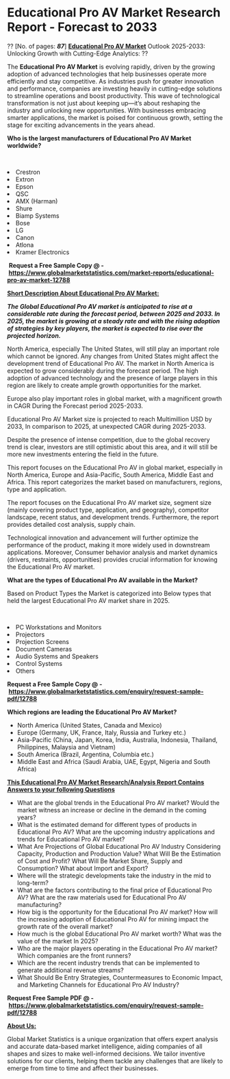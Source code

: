 <H1>Educational Pro AV Market Research Report - Forecast to 2033</H1><p>?? [No. of pages:&nbsp;<strong><em>87</em></strong>]&nbsp;<strong><a href="https://www.globalmarketstatistics.com/market-reports/educational-pro-av-market-12788">Educational Pro AV&nbsp;Market</a></strong>&nbsp;Outlook 2025-2033: Unlocking Growth with Cutting-Edge Analytics: ??</p><p>The <strong>Educational Pro AV Market</strong> is evolving rapidly, driven by the growing adoption of advanced technologies that help businesses operate more efficiently and stay competitive. As industries push for greater innovation and performance, companies are investing heavily in cutting-edge solutions to streamline operations and boost productivity. This wave of technological transformation is not just about keeping up&mdash;it&rsquo;s about reshaping the industry and unlocking new opportunities. With businesses embracing smarter applications, the market is poised for continuous growth, setting the stage for exciting advancements in the years ahead.</p><p><strong>Who is the largest manufacturers of Educational Pro AV Market worldwide?</strong></p><p>&nbsp;<li>Crestron<li> Extron<li> Epson<li> QSC<li> AMX (Harman)<li> Shure<li> Biamp Systems<li> Bose<li> LG<li> Canon<li> Atlona<li> Kramer Electronics</p><p>&nbsp;<strong>Request a Free Sample Copy @ -&nbsp;<a href="https://www.globalmarketstatistics.com/market-reports/educational-pro-av-market-12788">https://www.globalmarketstatistics.com/market-reports/educational-pro-av-market-12788</a></strong></p><p><strong><u>Short Description About Educational Pro AV Market:</u></strong></p><p><strong><em>The Global Educational Pro AV market is anticipated to rise at a considerable rate during the forecast period, between 2025 and 2033. In 2025, the market is growing at a steady rate and with the rising adoption of strategies by key players, the market is expected to rise over the projected horizon.</em></strong></p><p>North America, especially The United States, will still play an important role which cannot be ignored. Any changes from United States might affect the development trend of Educational Pro AV. The market in North America is expected to grow considerably during the forecast period. The high adoption of advanced technology and the presence of large players in this region are likely to create ample growth opportunities for the market.</p><p>Europe also play important roles in global market, with a magnificent growth in CAGR During the Forecast period 2025-2033.</p><p>Educational Pro AV Market size is projected to reach Multimillion USD by 2033, In comparison to 2025, at unexpected CAGR during 2025-2033.</p><p>Despite the presence of intense competition, due to the global recovery trend is clear, investors are still optimistic about this area, and it will still be more new investments entering the field in the future.</p><p>This report focuses on the Educational Pro AV in global market, especially in North America, Europe and Asia-Pacific, South America, Middle East and Africa. This report categorizes the market based on manufacturers, regions, type and application.</p><p>The report focuses on the Educational Pro AV market size, segment size (mainly covering product type, application, and geography), competitor landscape, recent status, and development trends. Furthermore, the report provides detailed cost analysis, supply chain.</p><p>Technological innovation and advancement will further optimize the performance of the product, making it more widely used in downstream applications. Moreover, Consumer behavior analysis and market dynamics (drivers, restraints, opportunities) provides crucial information for knowing the Educational Pro AV market.</p><p><strong>What are the types of Educational Pro AV available in the Market?</strong></p><p>Based on Product Types the Market is categorized into Below types that held the largest Educational Pro AV market share in 2025.</p><p>&nbsp;<li>PC Workstations and Monitors<li> Projectors<li> Projection Screens<li> Document Cameras<li> Audio Systems and Speakers<li> Control Systems<li> Others&nbsp;</p><p><strong>Request a Free Sample Copy @ -&nbsp;<a href="https://www.globalmarketstatistics.com/enquiry/request-sample-pdf/12788">https://www.globalmarketstatistics.com/enquiry/request-sample-pdf/12788</a></strong></p><p><strong>Which regions are leading the Educational Pro AV Market?</strong></p><ul><li>North America (United States, Canada and Mexico)</li><li>Europe (Germany, UK, France, Italy, Russia and Turkey etc.)</li><li>Asia-Pacific (China, Japan, Korea, India, Australia, Indonesia, Thailand, Philippines, Malaysia and Vietnam)</li><li>South America (Brazil, Argentina, Columbia etc.)</li><li>Middle East and Africa (Saudi Arabia, UAE, Egypt, Nigeria and South Africa)</li></ul><p><strong><u>This Educational Pro AV Market Research/Analysis Report Contains Answers to your following Questions</u></strong></p><ul><li>What are the global trends in the Educational Pro AV market? Would the market witness an increase or decline in the demand in the coming years?</li><li>What is the estimated demand for different types of products in Educational Pro AV? What are the upcoming industry applications and trends for Educational Pro AV market?</li><li>What Are Projections of Global Educational Pro AV Industry Considering Capacity, Production and Production Value? What Will Be the Estimation of Cost and Profit? What Will Be Market Share, Supply and Consumption? What about Import and Export?</li><li>Where will the strategic developments take the industry in the mid to long-term?</li><li>What are the factors contributing to the final price of Educational Pro AV? What are the raw materials used for Educational Pro AV manufacturing?</li><li>How big is the opportunity for the Educational Pro AV market? How will the increasing adoption of Educational Pro AV for mining impact the growth rate of the overall market?</li><li>How much is the global Educational Pro AV market worth? What was the value of the market In 2025?</li><li>Who are the major players operating in the Educational Pro AV market? Which companies are the front runners?</li><li>Which are the recent industry trends that can be implemented to generate additional revenue streams?</li><li>What Should Be Entry Strategies, Countermeasures to Economic Impact, and Marketing Channels for Educational Pro AV Industry?</li></ul><p><strong>Request Free Sample PDF @ -&nbsp;<a href="https://www.globalmarketstatistics.com/enquiry/request-sample-pdf/12788">https://www.globalmarketstatistics.com/enquiry/request-sample-pdf/12788</a></strong></p><p><strong><u>About Us:</u></strong></p><p>Global Market Statistics&nbsp;is a unique organization that offers expert analysis and accurate data-based market intelligence, aiding companies of all shapes and sizes to make well-informed decisions. We tailor inventive solutions for our clients, helping them tackle any challenges that are likely to emerge from time to time and affect their businesses.</p>
